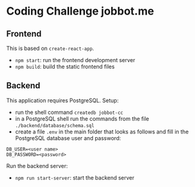 # Coding Challenge jobbot.me

## Frontend

This is based on `create-react-app`.

- `npm start`: run the frontend development server
- `npm build`: build the static frontend files

## Backend

This application requires PostgreSQL. Setup:

- run the shell command `createdb jobbot-cc`
- in a PostgreSQL shell run the commands from the file `./backend/database/schema.sql`
- create a file `.env` in the main folder that looks as follows and fill in the PostgreSQL database user and password:

```
DB_USER=<user name>
DB_PASSWORD=<password>
```

Run the backend server:

- `npm run start-server`: start the backend server

